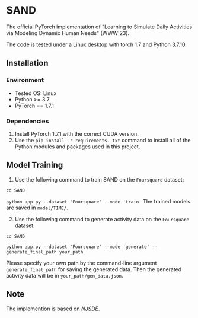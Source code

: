 # SAND
The official PyTorch implementation of "Learning to Simulate Daily Activities via Modeling Dynamic Human Needs" (WWW'23).

The code is tested under a Linux desktop with torch 1.7 and Python 3.7.10.

## Installation

### Environment
- Tested OS: Linux
- Python >= 3.7
- PyTorch == 1.7.1

### Dependencies
1. Install PyTorch 1.7.1 with the correct CUDA version.
2. Use the ``pip install -r requirements. txt`` command to install all of the Python modules and packages used in this project.

## Model Training

1. Use the following command to train SAND on the `Foursquare` dataset: 

``
cd SAND
``

``
python app.py --dataset 'Foursquare' --mode 'train'
``
The trained models are saved in ``model/TIME/``.



2. Use the following command to generate activity data on the `Foursquare` dataset: 

``
cd SAND
``

``
python app.py --dataset 'Foursquare' --mode 'generate' --generate_final_path your_path
``

Please specify your own path by the command-line argument ``generate_final_path``  for saving the generated data. Then the generated activity data will be in ``your_path/gen_data.json``.

## Note

The implemention is based on *[NJSDE](https://github.com/000Justin000/torchdiffeq/tree/jj585)*.
